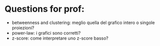 # Questions for prof:

- betweenness and clustering: meglio quella del grafico intero o singole proiezioni?
- power-law: i grafici sono corretti?
- z-score: come interpretare uno z-score basso?
